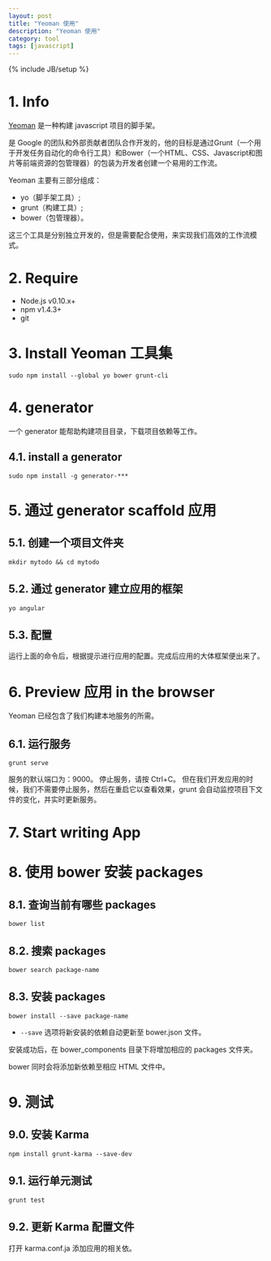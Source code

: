 ```yaml
---
layout: post
title: "Yeoman 使用"
description: "Yeoman 使用"
category: tool
tags: [javascript]
---
```

{% include JB/setup %}


# 1. Info

[Yeoman](http://yeoman.io/) 是一种构建 javascript 项目的脚手架。

是 Google 的团队和外部贡献者团队合作开发的，他的目标是通过Grunt（一个用于开发任务自动化的命令行工具）和Bower（一个HTML、CSS、Javascript和图片等前端资源的包管理器）的包装为开发者创建一个易用的工作流。

Yeoman 主要有三部分组成：

* yo（脚手架工具）;
* grunt（构建工具）;
* bower（包管理器）。

这三个工具是分别独立开发的，但是需要配合使用，来实现我们高效的工作流模式。


# 2. Require

* Node.js v0.10.x+
* npm v1.4.3+
* git

# 3. Install Yeoman 工具集

	sudo npm install --global yo bower grunt-cli

# 4. generator

一个 generator 能帮助构建项目目录，下载项目依赖等工作。

## 4.1. install a generator

	sudo npm install -g generator-***

# 5. 通过 generator scaffold 应用

## 5.1. 创建一个项目文件夹

	mkdir mytodo && cd mytodo

## 5.2. 通过 generator 建立应用的框架

	yo angular

## 5.3. 配置

运行上面的命令后，根据提示进行应用的配置。完成后应用的大体框架便出来了。

# 6. Preview 应用 in the browser

Yeoman 已经包含了我们构建本地服务的所需。

## 6.1. 运行服务

	grunt serve

服务的默认端口为：9000。
停止服务，请按 Ctrl+C。
但在我们开发应用的时候，我们不需要停止服务，然后在重启它以查看效果，grunt 会自动监控项目下文件的变化，并实时更新服务。

# 7. Start writing App

# 8. 使用 bower 安装 packages

## 8.1. 查询当前有哪些 packages

	bower list

## 8.2. 搜索 packages

	bower search package-name

## 8.3. 安装 packages

	bower install --save package-name

* `--save` 选项将新安装的依赖自动更新至 bower.json 文件。

安装成功后，在 bower_components 目录下将增加相应的 packages 文件夹。

bower 同时会将添加新依赖至相应 HTML 文件中。


# 9. 测试

## 9.0. 安装 Karma

	npm install grunt-karma --save-dev

## 9.1. 运行单元测试

	grunt test

## 9.2. 更新 Karma 配置文件

打开 karma.conf.ja 添加应用的相关依。

